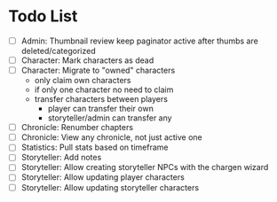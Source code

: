 # Todo List

-   [ ] Admin: Thumbnail review keep paginator active after thumbs are deleted/categorized
-   [ ] Character: Mark characters as dead
-   [ ] Character: Migrate to "owned" characters
    -   only claim own characters
    -   if only one character no need to claim
    -   transfer characters between players
        -   player can transfer their own
        -   storyteller/admin can transfer any
-   [ ] Chronicle: Renumber chapters
-   [ ] Chronicle: View any chronicle, not just active one
-   [ ] Statistics: Pull stats based on timeframe
-   [ ] Storyteller: Add notes
-   [ ] Storyteller: Allow creating storyteller NPCs with the chargen wizard
-   [ ] Storyteller: Allow updating player characters
-   [ ] Storyteller: Allow updating storyteller characters
